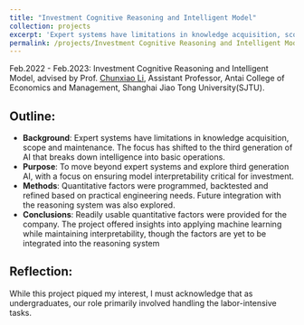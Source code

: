 ```yaml
---
title: "Investment Cognitive Reasoning and Intelligent Model"
collection: projects
excerpt: 'Expert systems have limitations in knowledge acquisition, scope and maintenance. The focus has shifted to the third generation of AI that breaks down intelligence into basic operations.'
permalink: /projects/Investment Cognitive Reasoning and Intelligent Model
---
```


Feb.2022 - Feb.2023: Investment Cognitive Reasoning and Intelligent Model, advised by Prof. [Chunxiao Li](https://itf.sjtu.edu.cn/show-213-9.html), Assistant Professor, Antai College of Economics and Management, Shanghai Jiao Tong University(SJTU).

## Outline:
- **Background**: Expert systems have limitations in knowledge acquisition, scope and maintenance. The focus has shifted to the third generation of AI that breaks down intelligence into basic operations.
- **Purpose**: To move beyond expert systems and explore third generation AI, with a focus on ensuring model interpretability critical for investment.
- **Methods**: Quantitative factors were programmed, backtested and refined based on practical engineering needs. Future integration with the reasoning system was also explored.
- **Conclusions**: Readily usable quantitative factors were provided for the company. The project offered insights into applying machine learning while maintaining interpretability, though the factors are yet to be integrated into the reasoning system

## Reflection:
While this project piqued my interest, I must acknowledge that as undergraduates, our role primarily involved handling the labor-intensive tasks.
